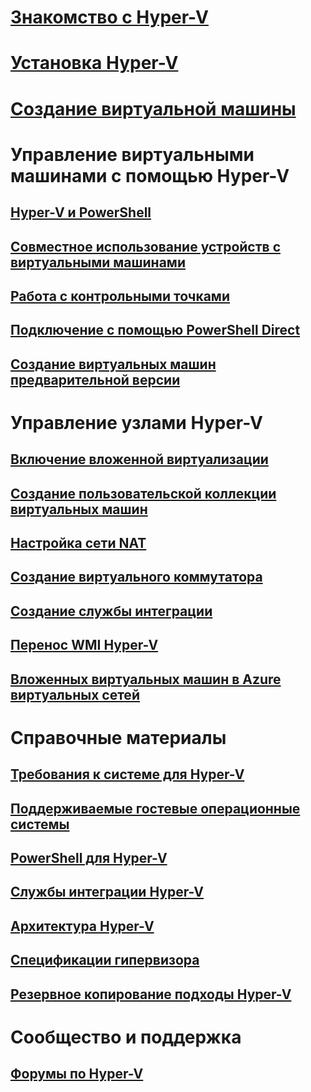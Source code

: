 # [Знакомство с Hyper-V](./about/index.md)
# [Установка Hyper-V](quick-start/enable-hyper-v.md)
# [Создание виртуальной машины](quick-start/quick-create-virtual-machine.md)

# Управление виртуальными машинами с помощью Hyper-V
## [Hyper-V и PowerShell](quick-start/try-hyper-v-powershell.md)
## [Совместное использование устройств с виртуальными машинами](user-guide/enhanced-session-mode.md)
## [Работа с контрольными точками](user-guide/checkpoints.md)
## [Подключение с помощью PowerShell Direct](user-guide/powershell-direct.md)
## [Создание виртуальных машин предварительной версии](user-guide/create-pre-release-vm.md)

# Управление узлами Hyper-V
## [Включение вложенной виртуализации](user-guide/nested-virtualization.md)
## [Создание пользовательской коллекции виртуальных машин](user-guide/custom-gallery.md)
## [Настройка сети NAT](user-guide/setup-nat-network.md)
## [Создание виртуального коммутатора](quick-start/connect-to-network.md)
## [Создание службы интеграции](user-guide/make-integration-service.md)
## [Перенос WMI Hyper-V](user-guide/refactor-wmiv1-to-wmiv2.md)
## [Вложенных виртуальных машин в Azure виртуальных сетей](user-guide/nested-virtualization-azure-virtual-network.md) 

# Справочные материалы
## [Требования к системе для Hyper-V](reference/hyper-v-requirements.md)
## [Поддерживаемые гостевые операционные системы](about/supported-guest-os.md)
## [PowerShell для Hyper-V](https://technet.microsoft.com/library/hh848559.aspx)
## [Службы интеграции Hyper-V](reference/integration-services.md)
## [Архитектура Hyper-V](reference/hyper-v-architecture.md)
## [Спецификации гипервизора](reference/tlfs.md)
## [Резервное копирование подходы Hyper-V](reference/HyperVBackupApproaches.md)

# Сообщество и поддержка
## [Форумы по Hyper-V](https://social.technet.microsoft.com/Forums/windowsserver/en-US/home?forum=winserverhyperv)
